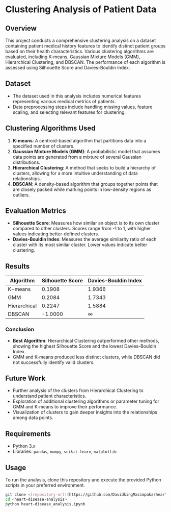 # Clustering Analysis of Patient Data

## Overview

This project conducts a comprehensive clustering analysis on a dataset containing patient medical history features to identify distinct patient groups based on their health characteristics. Various clustering algorithms are evaluated, including K-means, Gaussian Mixture Models (GMM), Hierarchical Clustering, and DBSCAN. The performance of each algorithm is assessed using Silhouette Score and Davies-Bouldin Index.

## Dataset

- The dataset used in this analysis includes numerical features representing various medical metrics of patients.
- Data preprocessing steps include handling missing values, feature scaling, and selecting relevant features for clustering.

## Clustering Algorithms Used

1. **K-means**: A centroid-based algorithm that partitions data into a specified number of clusters.
2. **Gaussian Mixture Models (GMM)**: A probabilistic model that assumes data points are generated from a mixture of several Gaussian distributions.
3. **Hierarchical Clustering**: A method that seeks to build a hierarchy of clusters, allowing for a more intuitive understanding of data relationships.
4. **DBSCAN**: A density-based algorithm that groups together points that are closely packed while marking points in low-density regions as outliers.

## Evaluation Metrics

- **Silhouette Score**: Measures how similar an object is to its own cluster compared to other clusters. Scores range from -1 to 1, with higher values indicating better-defined clusters.
- **Davies-Bouldin Index**: Measures the average similarity ratio of each cluster with its most similar cluster. Lower values indicate better clustering.

## Results

| Algorithm     | Silhouette Score | Davies-Bouldin Index |
|---------------|------------------|-----------------------|
| K-means       | 0.1908           | 1.9366                |
| GMM           | 0.2084           | 1.7343                |
| Hierarchical  | 0.2247           | 1.5884                |
| DBSCAN        | -1.0000          | ∞                     |

### Conclusion

- **Best Algorithm**: Hierarchical Clustering outperformed other methods, showing the highest Silhouette Score and the lowest Davies-Bouldin Index.
- GMM and K-means produced less distinct clusters, while DBSCAN did not successfully identify valid clusters.

## Future Work

- Further analysis of the clusters from Hierarchical Clustering to understand patient characteristics.
- Exploration of additional clustering algorithms or parameter tuning for GMM and K-means to improve their performance.
- Visualization of clusters to gain deeper insights into the relationships among data points.

## Requirements

- Python 3.x
- Libraries: `pandas`, `numpy`, `scikit-learn`, `matplotlib`

## Usage

To run the analysis, clone this repository and execute the provided Python scripts in your preferred environment.

```bash
git clone <[repository-url](https://github.com/DavidkingMazimpaka/heart-disease-analysis)>
cd <heart-disease-analysis>
python heart-disease_analysis.ipynb
